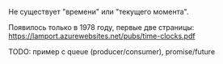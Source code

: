 Не существует "времени" или "текущего момента".

Появилось только в 1978 году, первые две страницы: https://lamport.azurewebsites.net/pubs/time-clocks.pdf

TODO: пример с queue (producer/consumer), promise/future
